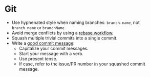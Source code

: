Git
===

* Use hyphenated style when naming branches: `branch-name`, not `branch_name` or `branchName`.
* Avoid merge conflicts by using a [rebase workflow].
* Squash multiple trivial commits into a single commit.
* Write a [good commit message]:
  * Capitalize your commit messages.
  * Start your message with a verb.
  * Use present tense.
  * If case, refer to the issue/PR number in your squashed commit message.

[rebase workflow]: /protocol/git#merge
[good commit message]: http://tbaggery.com/2008/04/19/a-note-about-git-commit-messages.html

